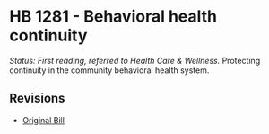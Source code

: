 # HB 1281 - Behavioral health continuity
*Status: First reading, referred to Health Care & Wellness.*
Protecting continuity in the community behavioral health system.

## Revisions
* [Original Bill](1/)